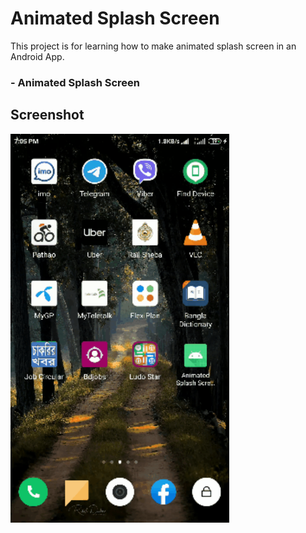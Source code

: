 # Animated Splash Screen

This project is for learning how to make animated splash screen in an Android App.

### - Animated Splash Screen
 
## Screenshot
<img src="screenshot/splash.gif" width="350">
